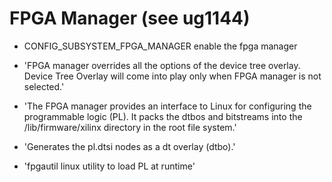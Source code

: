 # FPGA Manager (see ug1144)

- CONFIG_SUBSYSTEM_FPGA_MANAGER enable the fpga manager

- 'FPGA manager overrides all the options of the device tree overlay. Device Tree Overlay will come into play only when FPGA manager is not selected.'

- 'The FPGA manager provides an interface to Linux for configuring the programmable logic (PL). It packs the dtbos and bitstreams into the /lib/firmware/xilinx directory in the root file system.'

- 'Generates the pl.dtsi nodes as a dt overlay (dtbo).'

- 'fpgautil linux utility to load PL at runtime'